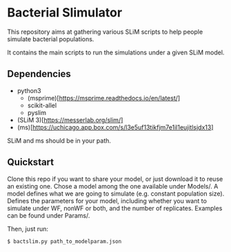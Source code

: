 # Bacterial Slimulator

This repository aims at gathering various SLiM scripts to help people simulate bacterial populations.

It contains the main scripts to run the simulations under a given SLiM model. 

## Dependencies

- python3
    - (msprime)[https://msprime.readthedocs.io/en/latest/]
    - scikit-allel
    - pyslim
- (SLiM 3)[https://messerlab.org/slim/]
- (ms)[https://uchicago.app.box.com/s/l3e5uf13tikfjm7e1il1eujitlsjdx13]

SLiM and ms should be in your path.

## Quickstart

Clone this repo if you want to share your model, or just download it to reuse an existing one.
Chose a model among the one available under Models/. 
A model defines what we are going to simulate (e.g. constant population size).
Defines the parameters for your model, including whether you want to simulate under WF, nonWF or both, and the number of replicates. 
Examples can be found under Params/.

Then, just run:

`$ bactslim.py path_to_modelparam.json`



